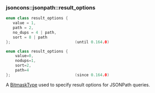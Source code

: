 ### jsoncons::jsonpath::result_options

```c++
enum class result_options {
   value = 1,
   path = 2,
   no_dups = 4 | path,
   sort = 8 | path
};                            (until 0.164.0)

enum class result_options {
    value=0, 
    nodups=1, 
    sort=2, 
    path=4
};                            (since 0.164.0)
```

A [BitmaskType](https://en.cppreference.com/w/cpp/named_req/BitmaskType) 
used to specify result options for JSONPath queries. 

